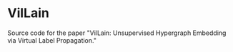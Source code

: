 # VilLain
Source code for the paper "VilLain: Unsupervised Hypergraph Embedding via Virtual Label Propagation."
